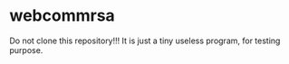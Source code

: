 # webcommrsa
 Do not clone this repository!!!   It is just a tiny useless program, for testing purpose.
